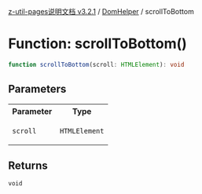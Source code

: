 [z-util-pages说明文档 v3.2.1](../../../README.md) / [DomHelper](../README.md) / scrollToBottom

# Function: scrollToBottom()

```ts
function scrollToBottom(scroll: HTMLElement): void
```

## Parameters

<table>
<tr>
<th>Parameter</th>
<th>Type</th>
</tr>
<tr>
<td>

`scroll`

</td>
<td>

`HTMLElement`

</td>
</tr>
</table>

## Returns

`void`
